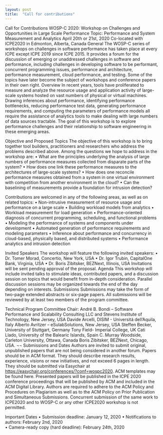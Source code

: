 ```yaml
---
layout: post
title:  "Call for contributions"
---
```

Call for Contributions
WOSP-C 2020: Workshop on Challenges and Opportunities in Large Scale Performance 
Topic: Performance and System Measurement and Analytics
April 20th or 21st, 2020
Co-located with ICPE2020 in Edmonton, Alberta, Canada
General
The WOSP-C series of workshops on challenges in software performance has taken place at every ICPE except ICPE 2019 since ICPE 2015. It provides a forum for the discussion of emerging or unaddressed challenges in software and performance, including challenges in developing software to be performant, concurrent programming issues, performance and architecture, performance measurement, cloud performance, and testing. Some of the topics have later become the subject of workshops and conference papers in their own right. 
Overview
In recent years, tools have proliferated to measure and analyze the resource usage and application activity of large-scale systems hosted on vast numbers of physical or virtual machines. Drawing inferences about performance, identifying performance bottlenecks, reducing performance test data, generating performance requirements, and computing the parameters of performance models all require the assistance of analytics tools to make dealing with large numbers of data sources tractable. The goal of this workshop is to explore performance challenges and their relationship to software engineering in these emerging areas.

Objective and Proposed Topics
The objective of this workshop is to bring together tool builders, practitioners and researchers who address the problems described above. Among the questions we hope to address in the workshop are:
•	What are the principles underlying the analysis of large numbers of performance measures collected from disparate parts of the system?
•	How does one link these performance measures to the architectures of large-scale systems?
•	How does one reconcile performance measures obtained from a system in one virtual environment with competition from another environment in the cloud?
•	Can the baselining of measurements provide a foundation for intrusion detection?

Contributions are welcomed in any of the following areas, as well as on related topics:
•	Non-intrusive measurement of resource usage and performance on a large scale
•	Building workload models from analytics
•	Workload measurement for load generation
•	Performance-oriented diagnosis of concurrent programming, scheduling, and functional problems
•	Modeling the performance of systems and components under development
•	Automated generation of performance requirements and modeling parameters
•	Inference about performance and concurrency in cloud-based, physically based, and distributed systems
•	Performance analytics and intrusion detection

Invited Speakers
The workshop will feature the following invited speakers:
•	Dr. Tomer Morad, Concertio, New York, USA
•	Dr. Igor Trubin, CapitalOne Bank, Virginia, USA
•	Dr. Boris Zibitsker, BEZNext, Illinois, USA
Invitations will be sent pending approval of the proposal.
Agenda
This workshop will include invited talks to stimulate ideas, contributed papers, and a discussion session on topics that would benefit from in-depth consideration.  Parallel discussion sessions may be organized towards the end of the day depending on interests.
Submissions
Submissions may take the form of two-page extended abstracts or six-page papers. All submissions will be reviewed by at least two members of the program committee.

Technical Program Committee
Chair: André B. Bondi – Software Performance and Scalability Consulting LLC and Stevens Institute of Technology, New Jersey, USA
Davide Arcelli, DISIM - Universitá dell’Aquila, Italy
Alberto Avritzer – eSulabSolutions, New Jersey, USA
Steffen Becker, University of Stuttgart, Germany
Tony Field- Imperial College, UK
Cati Llado, University of the Balearic Islands, Spain
C. Murray Woodside, Carleton University, Ottawa, Canada
Boris Zibitsker, BEZNext, Chicago, USA.
¬¬
Submissions and Dates
Authors are invited to submit original, unpublished papers that are not being considered in another forum. Papers should be in ACM format. They should describe research results, experience, visions or new initiatives, and not exceed 6 pages in length. They should be submitted via Easychair at https://easychair.org/conferences/?conf=wospc2020.  ACM templates may be found here. Presented papers will be published in the ICPE 2020 conference proceedings that will be published by ACM and included in the ACM Digital Library. Authors are required to adhere to the ACM Policy and Procedures on Plagiarism  as well as to the ACM Policy on Prior Publication and Simultaneous Submissions. Concurrent submission of the same work to ICPE2020 and to WOSP-C or any other ICPE2020 workshop is not permitted.

Important Dates
•	Submission deadline: January 12, 2020
•	Notifications to authors: February 2nd, 2020	
•	Camera-ready copy (hard deadline): February 24th, 2020
